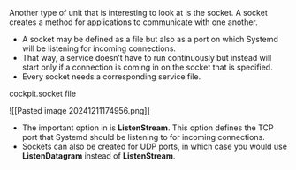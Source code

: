 Another type of unit that is interesting to look at is the socket. A socket creates a method for applications to communicate with one another. 

- A socket may be defined as a file but also as a port on which Systemd will be listening for incoming connections.
- That way, a service doesn’t have to run continuously but instead will start only if a connection is coming in on the socket that is specified.
- Every socket needs a corresponding service file.

cockpit.socket file

![[Pasted image 20241211174956.png]]

- The important option in is **ListenStream**. This option defines the TCP port that Systemd should be listening to for incoming connections. 
- Sockets can also be created for UDP ports, in which case you would use **ListenDatagram** instead of **ListenStream**.